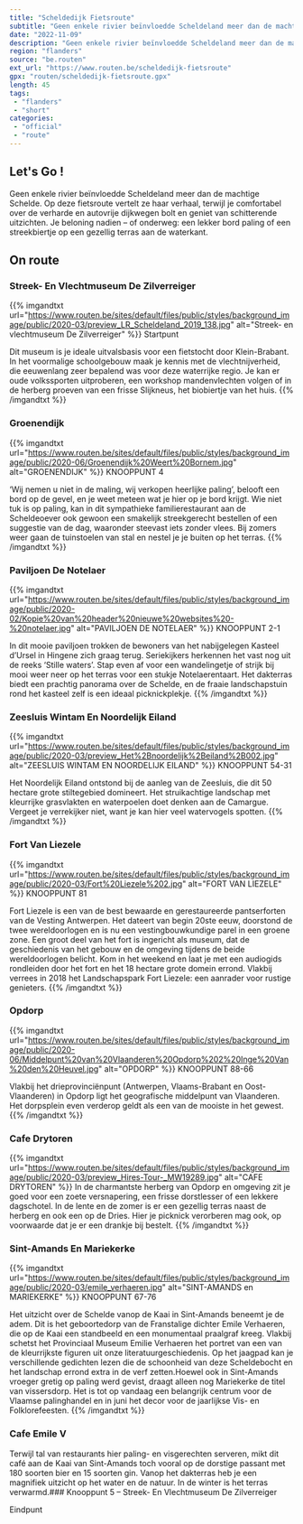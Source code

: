 ```yaml
---
title: "Scheldedijk Fietsroute"
subtitle: "Geen enkele rivier beïnvloedde Scheldeland meer dan de machtige Schelde"
date: "2022-11-09"
description: "Geen enkele rivier beïnvloedde Scheldeland meer dan de machtige Schelde"
region: "flanders"
source: "be.routen"
ext_url: "https://www.routen.be/scheldedijk-fietsroute"
gpx: "routen/scheldedijk-fietsroute.gpx"
length: 45
tags:
 - "flanders"
 - "short"
categories:
 - "official"
 - "route"
---
```


## Let's Go ! 

Geen enkele rivier beïnvloedde Scheldeland meer dan de machtige Schelde. Op deze fietsroute vertelt ze haar verhaal, terwijl je comfortabel over de verharde en autovrije dijkwegen bolt en geniet van schitterende uitzichten. Je beloning nadien – of onderweg: een lekker bord paling of een streekbiertje op een gezellig terras aan de waterkant.

## On route

### Streek- En Vlechtmuseum De Zilverreiger

{{% imgandtxt url="https://www.routen.be/sites/default/files/public/styles/background_image/public/2020-03/preview_LR_Scheldeland_2019_138.jpg" alt="Streek- en vlechtmuseum De Zilverreiger" %}}
Startpunt

Dit museum is je ideale uitvalsbasis voor een fietstocht door Klein-Brabant. In het voormalige schoolgebouw maak je kennis met de vlechtnijverheid, die eeuwenlang zeer bepalend was voor deze waterrijke regio. Je kan er oude volkssporten uitproberen, een workshop mandenvlechten volgen of in de herberg proeven van een frisse Slijkneus, het biobiertje van het huis.
{{% /imgandtxt %}}

### Groenendijk

{{% imgandtxt url="https://www.routen.be/sites/default/files/public/styles/background_image/public/2020-06/Groenendijk%20Weert%20Bornem.jpg" alt="GROENENDIJK" %}}
KNOOPPUNT 4

‘Wij nemen u niet in de maling, wij verkopen heerlijke paling’, belooft een bord op de gevel, en je weet meteen wat je hier op je bord krijgt. Wie niet tuk is op paling, kan in dit sympathieke familierestaurant aan de Scheldeoever ook gewoon een smakelijk streekgerecht bestellen of een suggestie van de dag, waaronder steevast iets zonder vlees. Bij zomers weer gaan de tuinstoelen van stal en nestel je je buiten op het terras.
{{% /imgandtxt %}}

### Paviljoen De Notelaer

{{% imgandtxt url="https://www.routen.be/sites/default/files/public/styles/background_image/public/2020-02/Kopie%20van%20header%20nieuwe%20websites%20-%20notelaer.jpg" alt="PAVILJOEN DE NOTELAER" %}}
KNOOPPUNT 2-1

In dit mooie paviljoen trokken de bewoners van het nabijgelegen Kasteel d’Ursel in Hingene zich graag terug. Seriekijkers herkennen het vast nog uit de reeks ‘Stille waters’. Stap even af voor een wandelingetje of strijk bij mooi weer neer op het terras voor een stukje Notelaerentaart. Het dakterras biedt een prachtig panorama over de Schelde, en de fraaie landschapstuin rond het kasteel zelf is een ideaal picknickplekje.
{{% /imgandtxt %}}

### Zeesluis Wintam En Noordelijk Eiland

{{% imgandtxt url="https://www.routen.be/sites/default/files/public/styles/background_image/public/2020-03/preview_Het%2Bnoordelijk%2Beiland%2B002.jpg" alt="ZEESLUIS WINTAM EN NOORDELIJK EILAND" %}}
KNOOPPUNT 54-31

Het Noordelijk Eiland ontstond bij de aanleg van de Zeesluis, die dit 50 hectare grote stiltegebied domineert. Het struikachtige landschap met kleurrijke grasvlakten en waterpoelen doet denken aan de Camargue. Vergeet je verrekijker niet, want je kan hier veel watervogels spotten.
{{% /imgandtxt %}}

### Fort Van Liezele

{{% imgandtxt url="https://www.routen.be/sites/default/files/public/styles/background_image/public/2020-03/Fort%20Liezele%202.jpg" alt="FORT VAN LIEZELE" %}}
KNOOPPUNT 81

Fort Liezele is een van de best bewaarde en gerestaureerde pantserforten van de Vesting Antwerpen. Het dateert van begin 20ste eeuw, doorstond de twee wereldoorlogen en is nu een vestingbouwkundige parel in een groene zone. Een groot deel van het fort is ingericht als museum, dat de geschiedenis van het gebouw en de omgeving tijdens de beide wereldoorlogen belicht. Kom in het weekend en laat je met een audiogids rondleiden door het fort en het 18 hectare grote domein errond. Vlakbij verrees in 2018 het Landschapspark Fort Liezele: een aanrader voor rustige genieters.
{{% /imgandtxt %}}

### Opdorp

{{% imgandtxt url="https://www.routen.be/sites/default/files/public/styles/background_image/public/2020-06/Middelpunt%20van%20Vlaanderen%20Opdorp%202%20Inge%20Van%20den%20Heuvel.jpg" alt="OPDORP" %}}
KNOOPPUNT 88-66

Vlakbij het drieprovinciënpunt (Antwerpen, Vlaams-Brabant en Oost-Vlaanderen) in Opdorp ligt het geografische middelpunt van Vlaanderen. Het dorpsplein even verderop geldt als een van de mooiste in het gewest.
{{% /imgandtxt %}}

### Cafe Drytoren

{{% imgandtxt url="https://www.routen.be/sites/default/files/public/styles/background_image/public/2020-03/preview_Hires-Tour-_MW19289.jpg" alt="CAFE DRYTOREN" %}}
In de charmantste herberg van Opdorp en omgeving zit je goed voor een zoete versnapering, een frisse dorstlesser of een lekkere dagschotel. In de lente en de zomer is er een gezellig terras naast de herberg en ook een op de Dries. Hier je picknick verorberen mag ook, op voorwaarde dat je er een drankje bij bestelt.
{{% /imgandtxt %}}

### Sint-Amands En Mariekerke

{{% imgandtxt url="https://www.routen.be/sites/default/files/public/styles/background_image/public/2020-03/emile_verhaeren.jpg" alt="SINT-AMANDS en MARIEKERKE" %}}
KNOOPPUNT 67-76

Het uitzicht over de Schelde vanop de Kaai in Sint-Amands beneemt je de adem. Dit is het geboortedorp van de Franstalige dichter Emile Verhaeren, die op de Kaai een standbeeld en een monumentaal praalgraf kreeg. Vlakbij schetst het Provinciaal Museum Emilie Verhaeren het portret van een van de kleurrijkste figuren uit onze literatuurgeschiedenis. Op het jaagpad kan je verschillende gedichten lezen die de schoonheid van deze Scheldebocht en het landschap errond extra in de verf zetten.Hoewel ook in Sint-Amands vroeger gretig op paling werd gevist, draagt alleen nog Mariekerke de titel van vissersdorp. Het is tot op vandaag een belangrijk centrum voor de Vlaamse palinghandel en in juni het decor voor de jaarlijkse Vis- en Folklorefeesten.
{{% /imgandtxt %}}

### Cafe Emile V

Terwijl tal van restaurants hier paling- en visgerechten serveren, mikt dit café aan de Kaai van Sint-Amands toch vooral op de dorstige passant met 180 soorten bier en 15 soorten gin. Vanop het dakterras heb je een magnifiek uitzicht op het water en de natuur. In de winter is het terras verwarmd.### Knooppunt 5 – Streek- En Vlechtmuseum De Zilverreiger

Eindpunt


